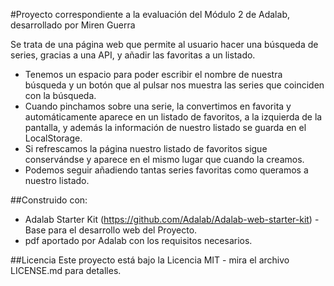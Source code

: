 #Proyecto correspondiente a la evaluación del Módulo 2 de Adalab, desarrollado por Miren Guerra

Se trata de una página web que permite al usuario hacer una búsqueda de series, gracias a una API, y añadir las favoritas a un listado.

- Tenemos un espacio para poder escribir el nombre de nuestra búsqueda y un botón que al pulsar nos muestra las series que coinciden con la búsqueda.
- Cuando pinchamos sobre una serie, la convertimos en favorita y automáticamente aparece en un listado de favoritos, a la izquierda de la pantalla, y además la información de nuestro listado se guarda en el LocalStorage.
- Si refrescamos la página nuestro listado de favoritos sigue conservándse y aparece en el mismo lugar que cuando la creamos.
- Podemos seguir añadiendo tantas series favoritas como queramos a nuestro listado.

##Construido con:
- Adalab Starter Kit (https://github.com/Adalab/Adalab-web-starter-kit) - Base para el desarrollo web del Proyecto.
- pdf aportado por Adalab con los requisitos necesarios.

##Licencia
Este proyecto está bajo la Licencia MIT - mira el archivo LICENSE.md para detalles.




